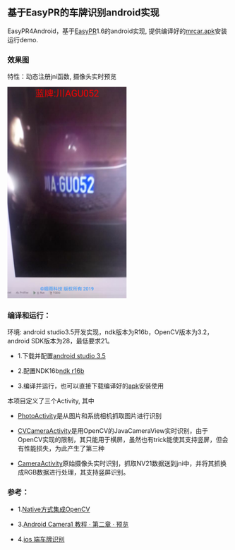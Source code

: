 ## 基于EasyPR的车牌识别android实现

EasyPR4Android，基于[EasyPR](https://github.com/liuruoze/EasyPR)1.6的android实现, 提供编译好的[mrcar.apk](https://github.com/imistyrain/EasyPR4Android/releases)安装运行demo.

### 效果图

特性：动态注册jni函数, 摄像头实时预览

<img src="cameralive.png" width="270" height="480">

### 编译和运行：

环境: android studio3.5开发实现，ndk版本为R16b，OpenCV版本为3.2，android SDK版本为28，最低要求21。

* 1.下载并配置[android studio 3.5](http://www.android-studio.org/)

* 2.配置NDK16b[ndk r16b](http://blog.csdn.net/shuzfan/article/details/52690554)

* 3.编译并运行，也可以直接下载编译好的[apk](https://github.com/imistyrain/EasyPR4Android/releases)安装使用

本项目定义了三个Activity, 其中

* [PhotoActivity](app/src/main/java/yanyu/com/mrcar/PhotoActivity.java)是从图片和系统相机抓取图片进行识别

* [CVCameraActivity](app/src/main/java/yanyu/com/mrcar/CVCameraActivity.java)是用OpenCV的JavaCameraView实时识别，由于OpenCV实现的限制，其只能用于横屏，虽然也有trick能使其支持竖屏，但会有性能损失，为此产生了第三种

* [CameraActivity](app/src/main/java/yanyu/com/mrcar/CameraActivity.java)原始摄像头实时识别，抓取NV21数据送到jni中，并将其抓换成RGB数据进行处理，其支持竖屏识别。

### 参考：

* 1.[Native方式集成OpenCV](https://github.com/ShawnZhang31/opencv-android-studio)

* 3.[Android Camera1 教程 · 第二章 · 预览](https://www.jianshu.com/p/705d4792e836)

* 4.[ios 端车牌识别](https://github.com/imistyrain/EasyPR-Swift)